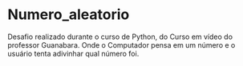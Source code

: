# Numero_aleatorio
Desafio realizado durante o curso de Python, do Curso em vídeo do professor Guanabara. Onde o Computador pensa em um número e o usuário tenta adivinhar qual número foi.
